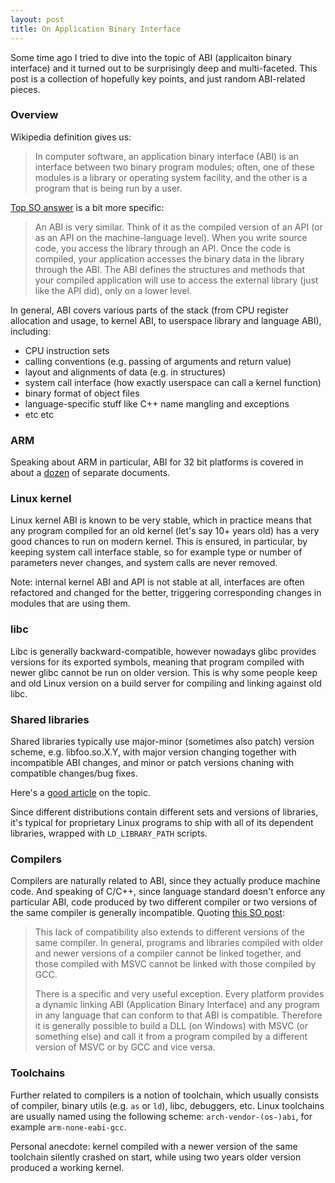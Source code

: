 ```yaml
---
layout: post
title: On Application Binary Interface
---
```


Some time ago I tried to dive into the topic of ABI (applicaiton binary interface)
and it turned out to be surprisingly deep and multi-faceted. This post is a 
collection of hopefully key points, and just random ABI-related pieces.

### Overview
Wikipedia definition gives us:
> In computer software, an application binary interface (ABI) is an interface
> between two binary program modules; often, one of these modules is a library or
> operating system facility, and the other is a program that is being run by a
> user. 

[Top SO answer](https://stackoverflow.com/a/2456882) is a bit more specific:
> An ABI is very similar. Think of it as the compiled version of an API (or as an
> API on the machine-language level). When you write source code, you access the
> library through an API. Once the code is compiled, your application accesses
> the binary data in the library through the ABI. The ABI defines the structures
> and methods that your compiled application will use to access the external
> library (just like the API did), only on a lower level.

In general, ABI covers various parts of the stack (from CPU register allocation
and usage, to kernel ABI, to userspace library and language ABI), including:
- CPU instruction sets
- calling conventions (e.g. passing of arguments and return value)
- layout and alignments of data (e.g. in structures)
- system call interface (how exactly userspace can call a kernel function)
- binary format of object files
- language-specific stuff like C++ name mangling and exceptions
- etc etc

### ARM
Speaking about ARM in particular, ABI for 32 bit platforms is covered in about
a [dozen](https://developer.arm.com/architectures/system-architectures/software-standards/abi) of separate documents.

### Linux kernel
Linux kernel ABI is known to be very stable, which in practice means that any
program compiled for an old kernel (let's say 10+ years old) has a very good
chances to run on modern kernel. This is ensured, in particular, by keeping
system call interface stable, so for example type or number of parameters 
never changes, and system calls are never removed.

Note: internal kernel ABI and API is not stable at all, interfaces are often 
refactored and changed for the better, triggering corresponding changes in 
modules that are using them.

### libc
Libc is generally backward-compatible, however nowadays glibc provides versions
for its exported symbols, meaning that program compiled with newer glibc cannot
be run on older version. This is why some people keep and old Linux version 
on a build server for compiling and linking against old libc.

### Shared libraries
Shared libraries typically use major-minor (sometimes also patch) version scheme,
e.g. libfoo.so.X.Y, with major version changing together with incompatible 
ABI changes, and minor or patch versions chaning with compatible changes/bug
fixes.

Here's a [good article](http://bottomupcs.sourceforge.net/csbu/x4012.htm) on the topic.

Since different distributions contain different sets and versions of libraries,
it's typical for proprietary Linux programs to ship with all of its dependent
libraries, wrapped with `LD_LIBRARY_PATH` scripts.

### Compilers
Compilers are naturally related to ABI, since they actually produce machine code.
And speaking of C/C++, since language standard doesn't enforce any particular
ABI, code produced by two different compiler or two versions of the same compiler
is generally incompatible. Quoting [this SO post](https://softwareengineering.stackexchange.com/questions/235706/are-c-object-files-created-with-different-compilers-binary-compatible/235768#235768):
> This lack of compatibility also extends to different versions of the same
> compiler. In general, programs and libraries compiled with older and newer
> versions of a compiler cannot be linked together, and those compiled with MSVC
> cannot be linked with those compiled by GCC.
> 
> There is a specific and very useful exception. Every platform provides a
> dynamic linking ABI (Application Binary Interface) and any program in any
> language that can conform to that ABI is compatible. Therefore it is generally
> possible to build a DLL (on Windows) with MSVC (or something else) and call it
> from a program compiled by a different version of MSVC or by GCC and vice
> versa.

### Toolchains
Further related to compilers is a notion of toolchain, which usually consists of
compiler, binary utils (e.g. `as` or `ld`), libc, debuggers, etc. Linux toolchains
are usually named using the following scheme:
`arch-vendor-(os-)abi`, for example `arm-none-eabi-gcc`.

Personal anecdote: kernel compiled with a newer version of the same toolchain
silently crashed on start, while using two years older version produced a 
working kernel.
